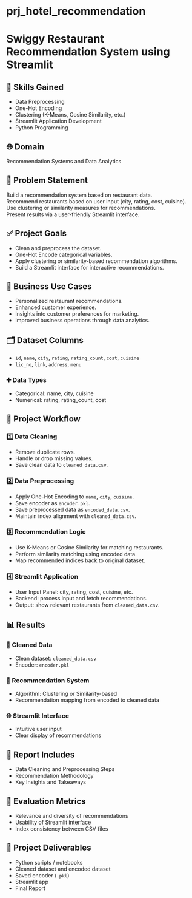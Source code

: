 # prj_hotel_recommendation
# Swiggy Restaurant Recommendation System using Streamlit

## 🔧 Skills Gained
- Data Preprocessing  
- One-Hot Encoding  
- Clustering (K-Means, Cosine Similarity, etc.)  
- Streamlit Application Development  
- Python Programming  

## 🌐 Domain  
Recommendation Systems and Data Analytics  

## 📌 Problem Statement  
Build a recommendation system based on restaurant data.  
Recommend restaurants based on user input (city, rating, cost, cuisine).  
Use clustering or similarity measures for recommendations.  
Present results via a user-friendly Streamlit interface.  

## ✅ Project Goals  
- Clean and preprocess the dataset.  
- One-Hot Encode categorical variables.  
- Apply clustering or similarity-based recommendation algorithms.  
- Build a Streamlit interface for interactive recommendations.  

## 💼 Business Use Cases  
- Personalized restaurant recommendations.  
- Enhanced customer experience.  
- Insights into customer preferences for marketing.  
- Improved business operations through data analytics.  

## 🗂 Dataset Columns  
- `id`, `name`, `city`, `rating`, `rating_count`, `cost`, `cuisine`  
- `lic_no`, `link`, `address`, `menu`  

### ➕ Data Types  
- Categorical: name, city, cuisine  
- Numerical: rating, rating_count, cost  

## 🚀 Project Workflow

### 1️⃣ Data Cleaning  
- Remove duplicate rows.  
- Handle or drop missing values.  
- Save clean data to `cleaned_data.csv`.  

### 2️⃣ Data Preprocessing  
- Apply One-Hot Encoding to `name`, `city`, `cuisine`.  
- Save encoder as `encoder.pkl`.  
- Save preprocessed data as `encoded_data.csv`.  
- Maintain index alignment with `cleaned_data.csv`.  

### 3️⃣ Recommendation Logic  
- Use K-Means or Cosine Similarity for matching restaurants.  
- Perform similarity matching using encoded data.  
- Map recommended indices back to original dataset.  

### 4️⃣ Streamlit Application  
- User Input Panel: city, rating, cost, cuisine, etc.  
- Backend: process input and fetch recommendations.  
- Output: show relevant restaurants from `cleaned_data.csv`.  

## 📊 Results

### 🧹 Cleaned Data  
- Clean dataset: `cleaned_data.csv`  
- Encoder: `encoder.pkl`  

### 🤖 Recommendation System  
- Algorithm: Clustering or Similarity-based  
- Recommendation mapping from encoded to cleaned data  

### 🌐 Streamlit Interface  
- Intuitive user input  
- Clear display of recommendations  

## 📘 Report Includes  
- Data Cleaning and Preprocessing Steps  
- Recommendation Methodology  
- Key Insights and Takeaways  

## 📏 Evaluation Metrics  
- Relevance and diversity of recommendations  
- Usability of Streamlit interface  
- Index consistency between CSV files  

## 📁 Project Deliverables  
- Python scripts / notebooks  
- Cleaned dataset and encoded dataset  
- Saved encoder (`.pkl`)  
- Streamlit app  
- Final Report  



